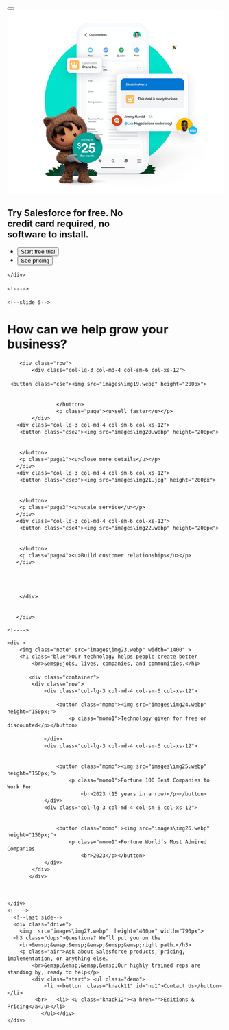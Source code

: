 <div class="book">
        <button class="star"></button>
        <img  class="image17" src="images\img17.webp">
        <h2 class="chan">Try Salesforce for free. No <br>
            credit card required, no<br>
             software to install.</h2>
             <div class="star1"> <ul class="demo">
                <li><button id="int" class="knack9"> Start free trial</button></li>
                <li> <button  id="fun" class="knack10">See pricing</button></li>
               </ul></div>
            
          
    </div>

    <!---->

    <!--slide 5-->

<div class="book1">
    <h1  class="boot2">How can we help grow your business?</h1>
    <div class="container">
           
        <div class="row">
            <div class="col-lg-3 col-md-4 col-sm-6 col-xs-12">
                
     <button class="cse"><img src="images\img19.webp" height="200px">
       
      
                    </button>
                    <p class="page"><u>sell faster</u></p>
            </div>
       <div class="col-lg-3 col-md-4 col-sm-6 col-xs-12">
        <button class="cse2"><img src="images\img20.webp" height="200px">
       
            
        </button>
        <p class="page1"><u>close more details</u></p>
       </div>
       <div class="col-lg-3 col-md-4 col-sm-6 col-xs-12">
        <button class="cse3"><img src="images\img21.jpg" height="200px">
       
            
        </button>
        <p class="page3"><u>scale service</u></p>
       </div>
       <div class="col-lg-3 col-md-4 col-sm-6 col-xs-12">
        <button class="cse4"><img src="images\img22.webp" height="200px">
       
            
        </button>
        <p class="page4"><u>Build customer relationships</u></p>
       </div>
        
           
        
       
        </div>
        
        
       </div>
</div>

    <!---->
<!--slide 6-->
    <div >
        <img class="note" src="images\img23.webp" width="1400" >     
        <h1 class="blue">Our technology helps people create better 
            <br>&emsp;jobs, lives, companies, and communities.</h1>               
           
           <div class="container">
            <div class="row">
                <div class="col-lg-3 col-md-4 col-sm-6 col-xs-12">
                   
                    <button class="momo"><img src="images\img24.webp" height="150px;">
                        <p class="momo1">Technology given for free or discounted</p></button>
                
                </div>
                <div class="col-lg-3 col-md-4 col-sm-6 col-xs-12">
                   
                    
                    <button class="momo"><img src="images\img25.webp" height="150px;">
                        <p class="momo1">Fortune 100 Best Companies to Work For
                            <br>2023 (15 years in a row)</p></button>
                </div>
                <div class="col-lg-3 col-md-4 col-sm-6 col-xs-12">
                    
                    
                    <button class="momo" ><img src="images\img26.webp" height="150px;">
                        <p class="momo1">Fortune World’s Most Admired Companies 
                            <br>2023</p></button>
                </div>
            </div>
           </div>
            
           

    </div>
    <!---->
      <!--last side-->
      <div class="drive">
        <img  src="images\img27.webp"  height="400px" width="790px">
      <h3 class="dops">Questions? We’ll put you on the 
        <br>&emsp;&emsp;&emsp;&emsp;&emsp;&emsp;right path.</h3>
        <p class="air">Ask about Salesforce products, pricing, implementation, or anything else. 
            <br>&emsp;&emsp;&emsp;&emsp;Our highly trained reps are standing by, ready to help</p>
            <div class="start"> <ul class="demo">
                <li ><button  class="knack11" id="nu1">Contact Us</button></li>
             <br>   <li> <u class="knack12"><a hreh="">Editions & Pricing</a</u></li>
               </ul></div>
    </div>